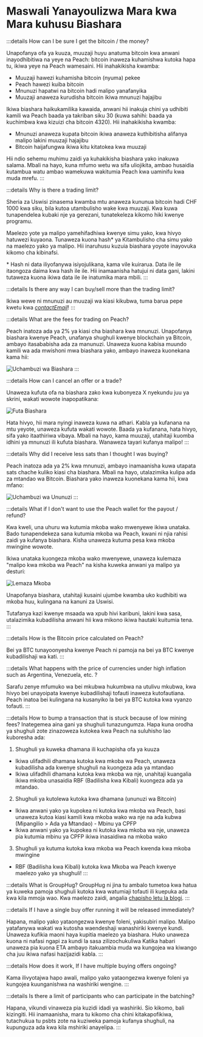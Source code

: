 # Maswali Yanayoulizwa Mara kwa Mara kuhusu Biashara

:::details How can I be sure I get the bitcoin / the money?

Unapofanya ofa ya kuuza, muuzaji huyu anatuma bitcoin kwa anwani inayodhibitiwa na yeye na Peach: bitcoin inaweza kuhamishwa kutoka hapa tu, ikiwa yeye na Peach wamesaini. Hii inahakikisha kwamba:

- Muuzaji hawezi kuhamisha bitcoin (nyuma) pekee
- Peach hawezi kuiba bitcoin
- Mnunuzi hapatwi na bitcoin hadi malipo yanafanyika
- Muuzaji anaweza kurudisha bitcoin ikiwa mnunuzi hajajibu

Ikiwa biashara haikukamilika kawaida, anwani hii inakuja chini ya udhibiti kamili wa Peach baada ya takriban siku 30 (kuwa sahihi: baada ya kuchimbwa kwa kizuizi cha bitcoin 4320). Hii inahakikisha kwamba:

- Mnunuzi anaweza kupata bitcoin ikiwa anaweza kuthibitisha alifanya malipo lakini muuzaji hajajibu
- Bitcoin haijafungwa ikiwa kitu kitatokea kwa muuzaji

Hii ndio sehemu muhimu zaidi ya kuhakikisha biashara yako inakuwa salama. Mbali na hayo, kuna mfumo wetu wa sifa uliojikita, ambao husaidia kutambua watu ambao wamekuwa wakitumia Peach kwa uaminifu kwa muda mrefu.
:::

:::details Why is there a trading limit?

Sheria za Uswisi zinasema kwamba mtu anaweza kununua bitcoin hadi CHF 1000 kwa siku, bila kutoa utambulisho wake kwa muuzaji. Kwa kuwa tunapendelea kubaki nje ya gerezani, tunatekeleza kikomo hiki kwenye programu.

Maelezo yote ya malipo yamehifadhiwa kwenye simu yako, kwa hivyo hatuwezi kuyaona. Tunaweza kuona hash\* ya Kitambulisho cha simu yako na maelezo yako ya malipo. Hii inaruhusu kuzuia biashara yoyote inayovuka kikomo cha kibinafsi.

\* Hash ni data iliyofanywa isiyojulikana, kama vile kuirarua. Data ile ile itaongoza daima kwa hash ile ile. Hii inamaanisha hatujui ni data gani, lakini tutaweza kuona ikiwa data ile ile inatumika mara mbili.
:::

:::details Is there any way I can buy/sell more than the trading limit?

Ikiwa wewe ni mnunuzi au muuzaji wa kiasi kikubwa, tuma barua pepe kwetu kwa [$contactEmail$](mailto:$contactEmail$)!
:::

:::details What are the fees for trading on Peach?

Peach inatoza ada ya 2% ya kiasi cha biashara kwa mnunuzi. Unapofanya biashara kwenye Peach, unafanya shughuli kwenye blockchain ya Bitcoin, ambayo itasababisha ada za manunuzi. Unaweza kuona kabisa muundo kamili wa ada mwishoni mwa biashara yako, ambayo inaweza kuonekana kama hii:

![Uchambuzi wa Biashara](/img/faq/trading/TradeBreakdowns.png)
:::

:::details How can I cancel an offer or a trade?

Unaweza kufuta ofa na biashara zako kwa kubonyeza X nyekundu juu ya skrini, wakati wowote inapopatikana:

![Futa Biashara](/img/faq/trading/cancel.png)

Hata hivyo, hii mara nyingi inaweza kuwa na athari. Kabla ya kufanana na mtu yeyote, unaweza kufuta wakati wowote. Baada ya kufanana, hata hivyo, sifa yako itaathiriwa vibaya. Mbali na hayo, kama muuzaji, utahitaji kuomba idhini ya mnunuzi ili kufuta biashara. Wanaweza tayari kufanya malipo!
:::

:::details Why did I receive less sats than I thought I was buying?

Peach inatoza ada ya 2% kwa mnunuzi, ambayo inamaanisha kuwa utapata sats chache kuliko kiasi cha biashara. Mbali na hayo, utalazimika kulipa ada za mtandao wa Bitcoin. Biashara yako inaweza kuonekana kama hii, kwa mfano:

![Uchambuzi wa Ununuzi](/img/faq/trading/TradeBreakdownBuy.png)
:::

:::details What if I don't want to use the Peach wallet for the payout / refund?

Kwa kweli, una uhuru wa kutumia mkoba wako mwenyewe ikiwa unataka. Bado tunapendekeza sana kutumia mkoba wa Peach, kwani ni njia rahisi zaidi ya kufanya biashara. Kisha unaweza kutuma pesa kwa mkoba mwingine wowote.

Ikiwa unataka kuongeza mkoba wako mwenyewe, unaweza kulemaza "malipo kwa mkoba wa Peach" na kisha kuweka anwani ya malipo ya desturi:

![Lemaza Mkoba](/img/faq/trading/disablewallet.png)

Unapofanya biashara, utahitaji kusaini ujumbe kwamba uko kudhibiti wa mkoba huu, kulingana na kanuni za Uswisi.

Tutafanya kazi kwenye msaada wa xpub hivi karibuni, lakini kwa sasa, utalazimika kubadilisha anwani hii kwa mikono ikiwa hautaki kuitumia tena.
:::

:::details How is the Bitcoin price calculated on Peach?

Bei ya BTC tunayoonyesha kwenye Peach ni pamoja na bei ya BTC kwenye kubadilishaji wa kati.
:::

:::details What happens with the price of currencies under high inflation such as Argentina, Venezuela, etc. ?

Sarafu zenye mfumuko wa bei mkubwa hukumbwa na utulivu mkubwa, kwa hivyo bei unayoipata kwenye kubadilishaji tofauti inaweza kutofautiana. Peach inatoa bei kulingana na kusanyiko la bei ya BTC kutoka kwa vyanzo tofauti.
:::

:::details How to bump a transaction that is stuck because of low mining fees?
Inategemea aina gani ya shughuli tunazungumza. Hapa kuna orodha ya shughuli zote zinazoweza kutokea kwa Peach na suluhisho lao kuboresha ada:

1. Shughuli ya kuweka dhamana ili kuchapisha ofa ya kuuza

- Ikiwa ulifadhili dhamana kutoka kwa mkoba wa Peach, unaweza kubadilisha ada kwenye shughuli na kuongeza ada ya mtandao
- Ikiwa ulifadhili dhamana kutoka kwa mkoba wa nje, unahitaji kuangalia ikiwa mkoba unasaidia RBF (Badilisha kwa Kibali) kuongeza ada ya mtandao.

2. Shughuli ya kutolewa kutoka kwa dhamana (ununuzi wa Bitcoin)

- Ikiwa anwani yako ya kupokea ni kutoka kwa mkoba wa Peach, basi unaweza kutoa kiasi kamili kwa mkoba wako wa nje na ada kubwa (Mipangilio > Ada ya Mtandao) - Mbinu ya CPFP
- Ikiwa anwani yako ya kupokea ni kutoka kwa mkoba wa nje, unaweza pia kutumia mbinu ya CPFP ikiwa inasaidiwa na mkoba wako

3. Shughuli ya kutuma kutoka kwa mkoba wa Peach kwenda kwa mkoba mwingine

- RBF (Badilisha kwa Kibali) kutoka kwa Mkoba wa Peach kwenye maelezo yako ya shughuli!
  :::

:::details What is GroupHug?
GroupHug ni jina tu ambalo tumetoa kwa hatua ya kuweka pamoja shughuli kutoka kwa watumiaji tofauti ili kuepuka ada kwa kila mmoja wao. Kwa maelezo zaidi, angalia [chapisho letu la blogi](https://peachbitcoin.com/blog/group-hug).
:::

:::details If I have a single buy offer running it will be released immediately?

Hapana, malipo yako yataongezwa kwenye foleni, yakisubiri malipo. Malipo yatafanywa wakati wa kutosha waendeshaji wanashiriki kwenye kundi. Unaweza kufikia maoni haya kupitia maelezo ya biashara.
Huko unaweza kuona ni nafasi ngapi za kundi la sasa zilizochukuliwa
Katika habari unaweza pia kuona ETA ambayo itakuambia muda wa kungojea wa kiwango cha juu ikiwa nafasi hazijazidi kabla.
:::

:::details How does it work, If I have multiple buying offers ongoing?

Kama ilivyotajwa hapo awali, malipo yako yataongezwa kwenye foleni ya kungojea kuunganishwa na washiriki wengine.
:::

:::details Is there a limit of participants who can participate in the batching?

Hapana, vikundi vinaweza pia kuzidi idadi ya washiriki. Sio kikomo, bali kizingiti. Hii inamaanisha, mara tu kikomo cha chini kitakapofikiwa, tutachukua tu psbts zote na kuziweka pamoja kufanya shughuli, na kupunguza ada kwa kila mshiriki anayelipa.
:::
